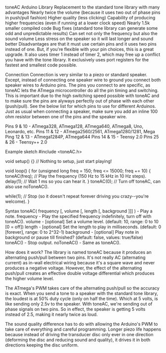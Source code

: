 toneAC Arduino Library
Replacement to the standard tone library with many advantages
Nearly twice the volume (because it uses two out of phase pins in push/pull fashion)
Higher quality (less clicking)
Capability of producing higher frequencies (even if running at a lower clock speed)
Nearly 1.5k smaller compiled code
Bug fixes (standard tone library can generate some odd and unpredictable results)
Can set not only the frequency but also the sound volume
Less stress on the speaker so it will last longer and sound better
Disadvantages are that it must use certain pins and it uses two pins instead of one. But, if you're flexible with your pin choices, this is a great upgrade. It also uses timer 1 instead of timer 2, which may free up a conflict you have with the tone library. It exclusively uses port registers for the fastest and smallest code possible.

Connection
Connection is very similar to a piezo or standard speaker. Except, instead of connecting one speaker wire to ground you connect both speaker wires to Arduino pins. The pins you connect to are specific, as toneAC lets the ATmega microcontroller do all the pin timing and switching. This is important due to the high switching speed possible with toneAC and to make sure the pins are alyways perfectly out of phase with each other (push/pull). See the below list for which pins to use for different Arduinos. Just as usual when connecting a speaker, make sure you add an inline 100 ohm resistor between one of the pins and the speaker wire.

Pins 9 & 10 - ATmega328, ATmega128, ATmega640, ATmega8, Uno, Leonardo, etc.
Pins 11 & 12 - ATmega2560/2561, ATmega1280/1281, Mega
Ping 12 & 13 - ATmega1284P, ATmega644
Pins 14 & 15 - Teensy 2.0
Pins 25 & 26 - Teensy++ 2.0

Example sketch
#include <toneAC.h>

void setup() {} // Nothing to setup, just start playing!

void loop() {
  for (unsigned long freq = 150; freq <= 15000; freq += 10) {  
    toneAC(freq); // Play the frequency (150 Hz to 15 kHz in 10 Hz steps).
    delay(1);     // Wait 1 ms so you can hear it.
  }
  toneAC(0); // Turn off toneAC, can also use noToneAC().

  while(1); // Stop (so it doesn't repeat forever driving you crazy--you're welcome).
}

Syntax
toneAC( frequency [, volume [, length [, background ]]] ) - Play a note.
frequency - Play the specified frequency indefinitely, turn off with toneAC().
volume - [optional] Set a volume level. (default: 10, range: 0 to 10 [0 = off])
length - [optional] Set the length to play in milliseconds. (default: 0 [forever], range: 0 to 2^32-1)
background - [optional] Play note in background or pause till finished? (default: false, values: true/false)
toneAC() - Stop output.
noToneAC() - Same as toneAC().

How does it work?
The library is named toneAC because it produces an alternating push/pull between two pins. It's not really AC (alternating current) as in-wall electrical wiring because it's a square wave and never produces a negative voltage. However, the effect of the alternating push/pull creates an effective double voltage differential which produces the higher volume level.

The ATmega's PWM takes care of the alternating push/pull so the accuracy is exact. When you send a tone to a speaker with the standard tone library, the loudest is at 50% duty cycle (only on half the time). Which at 5 volts, is like sending only 2.5v to the speaker. With toneAC, we're sending out of phase signals on two pins. So in effect, the speaker is getting 5 volts instead of 2.5, making it nearly twice as loud.

The sound quality difference has to do with allowing the Arduino's PWM to take care of everything and careful programming. Longer piezo life happens because instead of driving the transducer disc only ever in one direction (deforming the disc and reducing sound and quality), it drives it in both directions keeping the disc uniform.
